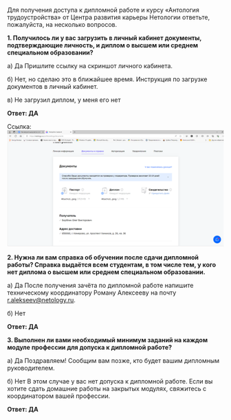 Для получения доступа к дипломной работе и курсу «Антология трудоустройства» от Центра развития карьеры Нетологии ответьте, пожалуйста, на несколько вопросов.

**1. Получилось ли у вас загрузить в личный кабинет документы, подтверждающие личность, и диплом о высшем или среднем специальном образовании?**

а) Да
Пришлите ссылку на скриншот личного кабинета.

б) Нет, но сделаю это в ближайшее время. Инструкция по загрузке документов в личный кабинет.

в) Не загрузил диплом, у меня его нет

**Ответ: ДА**

Ссылка:
![Скрин](/images/Скрин.PNG)

**2. Нужна ли вам справка об обучении после сдачи дипломной работы? Справка выдаётся всем студентам, в том числе тем, у кого нет диплома о высшем или среднем специальном образовании.**

а) Да
После получения зачёта по дипломной работе напишите техническому координатору Роману Алексееву на почту r.alekseev@netology.ru.

б) Нет

**Ответ: ДА**

**3. Выполнен ли вами необходимый минимум заданий на каждом модуле профессии для допуска к дипломной работе?**

а) Да
Поздравляем! Сообщим вам позже, кто будет вашим дипломным руководителем.

б) Нет
В этом случае у вас нет допуска к дипломной работе. Если вы хотите сдать домашние работы на закрытых модулях, свяжитесь с координатором вашей профессии.

**Ответ: ДА**
